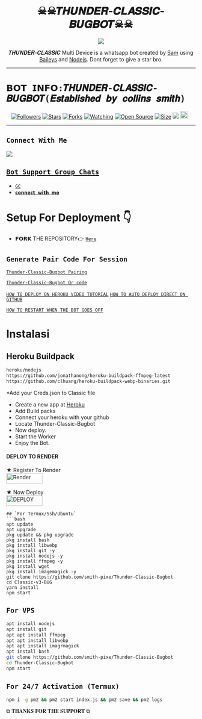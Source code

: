  

<h1 align="center">☠︎︎☠︎︎𝑻𝑯𝑼𝑵𝑫𝑬𝑹-𝑪𝑳𝑨𝑺𝑺𝑰𝑪-𝑩𝑼𝑮𝑩𝑶𝑻☠☠︎︎<br></h1>
<p align="center">
<img src="https://telegra.ph/file/a859713071d35ccfa1503.jpg"/>
</p>

<p align="center">
 𝑻𝑯𝑼𝑵𝑫𝑬𝑹-𝑪𝑳𝑨𝑺𝑺𝑰𝑪 Multi Device is a whatsapp bot created by <a href="https://github.com/smith-pixe" target="_blank">Sam</a> using <a href="https://github.com/adiwajshing/Baileys" target="_blank">Baileys</a> and <a href="https://github.com/nodejs" target="_blank">Nodejs</a>. Dont forget to give a star bro.
</p>



------

# ```𝗕𝗢𝗧 𝗜𝗡𝗙𝗢:𝑻𝑯𝑼𝑵𝑫𝑬𝑹-𝑪𝑳𝑨𝑺𝑺𝑰𝑪-𝑩𝑼𝑮𝑩𝑶𝑻(𝑬𝒔𝒕𝒂𝒃𝒍𝒊𝒔𝒉𝒆𝒅 𝒃𝒚 𝒄𝒐𝒍𝒍𝒊𝒏𝒔 𝒔𝒎𝒊𝒕𝒉)```
<p align="center">
<a href="https://github.com/smith-pixe/followers"><img title="Followers" src="https://img.shields.io/github/followers/Smith-pixe?color=red&style=flat-square"></a>
<a href="https://github.com/smith-pixe/Thunder-Classic-Bugbot/stargazers/"><img title="Stars" src="https://img.shields.io/github/stars/smith-pixe/Thunder-Classic-Bugbot?color=blue&style=flat-square"></a>
<a href="https://github.com/smith-pixe/Thunder-Classic-Bugbot/network/members"><img title="Forks" src="https://img.shields.io/github/forks/smith-pixe/Thunder-Classic-Bugbot?color=red&style=flat-square"></a>
<a href="https://github.com/smith-pixe/Thunder-Classic-Bugbot/watchers"><img title="Watching" src="https://img.shields.io/github/watchers/smith-pixe/Thunder-Classic-Bugbot?label=Watchers&color=blue&style=flat-square"></a>
<a href="https://github.com/smith-pixe/Thunder-Classic-Bugbot"><img title="Open Source" src="https://img.shields.io/badge/Author-Classic%20Bot%20Inc.-red?v=103"></a>
<a href="https://github.com/smith-pixe/Thunder-Classic-Bugbot/"><img title="Size" src="https://img.shields.io/github/repo-size/smith-pixe/Thunder-Classic-Bugbot?style=flat-square&color=green"></a>
<a href="https://hits.seeyoufarm.com"><img src="https://hits.seeyoufarm.com/api/count/incr/badge.svg?url=https%3A%2F%2Fgithub.com%2Smith-pixe%2FThunder-Classic-Bugbot&count_bg=%2379C83D&title_bg=%23555555&icon=probot.svg&icon_color=%2300FF6D&title=hits&edge_flat=false"/></a>
<a href="https://github.com/smith-pixe/Thunder-Classic-Bugbot/graphs/commit-activity"><img height="20" src="https://img.shields.io/badge/Maintained%3F-yes-green.svg"></a>&nbsp;&nbsp;
</p>
<p align='center'>
    </p>

-------

## ```Connect With Me```
<p align=>

<a href="https://chat.whatsapp.com/EPSGKau0IVi7J5lyOJO7Jk"><img src="https://img.shields.io/badge/WhatsApp ?style=for-the-badge&logo=whatsapp&logoColor=white&link=httpshttps://chat.whatsapp.com/EPSGKau0IVi7J5lyOJO7Jk" /><br>


## ```Bot Support Group Chats```

- [`GC`](https://chat.whatsapp.com/BDoqiGgexOiCfMiZgNaR4d)
- [`𝗰𝗼𝗻𝗻𝗲𝗰𝘁 𝘄𝗶𝘁𝗵 𝗺𝗲`](t.me/collin254)



# Setup For Deployment 👇

- 𝗙𝗢𝗥𝗞 THE REPOSITORY👉 [`Here`](https://github.com/smith-pixe/Thunder-Classic-Bugbot/fork)

## `Generate Pair Code For Session`

[`Thunder-Classic-Bugbot Pairing`](https://collinscode-b49941c0f5b7.herokuapp.com/pair/pair)

[`Thunder-Classic-Bugbot Qr code`](https://collinscode-b49941c0f5b7.herokuapp.com/qr)

[`HOW TO DEPLOY ON HEROKU VIDEO TUTORIAL`]()
[`HOW TO AUTO DEPLOY DIRECT ON GITHUB`]()

[`HOW TO RESTART WHEN THE BOT GOES OFF`](https://youtube.com/shorts/o0uLn17pRRs?si=i4VVlhSZLoFdk94u)

# Instalasi
## Heroku Buildpack
```bash
heroku/nodejs
https://github.com/jonathanong/heroku-buildpack-ffmpeg-latest
https://github.com/clhuang/heroku-buildpack-webp-binaries.git
```
*Add your Creds.json to Classic file
* Create a new app at [Heroku](heroku.com)
* Add Build packs
* Connect your heroku with your github
* Locate Thunder-Classic-Bugbot
* Now deploy.
* Start the Worker
* Enjoy the Bot.

#### DEPLOY TO RENDER

 ★ Register To Render 
    <br>
<a href='https://dashboard.render.com/register' target="_blank"><img alt='Render' src='https://img.shields.io/badge/CREATE-h?color=black&style=for-the-badge&logo=render' width="96.35" height="28"/></a></p>

★ Now Deploy
    <br>
<a href='https://dashboard.render.com/select-repo?type=web' target="_blank"><img alt='DEPLOY' src='https://img.shields.io/badge/DEPLOY -h?color=black&style=for-the-badge&logo=render' width="96.35" height="28"/></a></p>


```
## `For Termux/Ssh/Ubuntu`
```bash
apt update
apt upgrade
pkg update && pkg upgrade
pkg install bash
pkg install libwebp
pkg install git -y
pkg install nodejs -y 
pkg install ffmpeg -y 
pkg install wget
pkg install imagemagick -y
git clone https://github.com/smith-pixe/Thunder-Classic-Bugbot
cd Classic-v3-BUG
yarn install
npm start
```
## `For VPS`
```bash
apt install nodejs 
apt install git 
apt apt install ffmpeg 
apt apt install libwebp 
apt apt install imagrmagick
apt install bash
git clone https://github.com/smith-pixe/Thunder-Classic-Bugbot
cd Thunder-Classic-Bugbot
npm start
```
## `For 24/7 Activation (Termux)`
```bash
npm i -g pm2 && pm2 start index.js && pm2 save && pm2 logs
```

 ⧉ 𝐓𝐇𝐀𝐍𝐊𝐒 𝐅𝐎𝐑 𝐓𝐇𝐄 𝐒𝐔𝐏𝐏𝐎𝐑𝐓 ⧉

